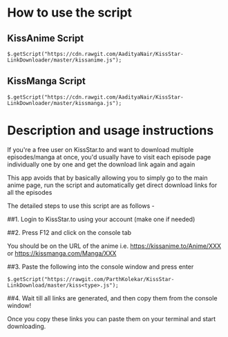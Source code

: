 How to use the script 
======================

KissAnime Script
----------------

    $.getScript("https://cdn.rawgit.com/AadityaNair/KissStar-LinkDownloader/master/kissanime.js");

KissManga Script
----------------

    $.getScript("https://cdn.rawgit.com/AadityaNair/KissStar-LinkDownloader/master/kissmanga.js");

Description and usage instructions
==================================

If you're a free user on KissStar.to and want to download multiple episodes/manga at once, you'd usually have to visit each episode page individually one by one and get the download link again and again 

This app avoids that by basically allowing you to simply go to the main anime page, run the script and automatically get direct download links for all the episodes 

The detailed steps to use this script are as follows - 

##1. Login to KissStar.to using your account (make one if needed) 

##2. Press F12 and click on the console tab 

You should be on the URL of the anime i.e. https://kissanime.to/Anime/XXX or https://kissmanga.com/Manga/XXX

##3. Paste the following into the console window and press enter 

    $.getScript("https://rawgit.com/ParthKolekar/KissStar-LinkDownload/master/kiss<type>.js");

##4. Wait till all links are generated, and then copy them from the console window! 

Once you copy these links you can paste them on your terminal and start downloading.
